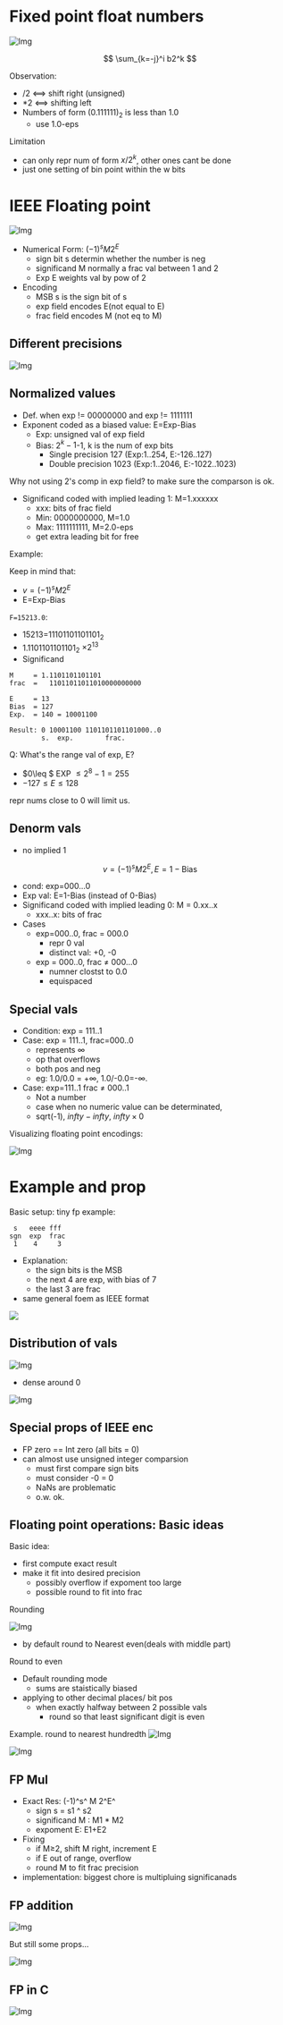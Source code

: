 # Fixed point float numbers

![Img](https://s2.loli.net/2023/05/09/f7hWAvtQakCHZU4.png)

$$
\sum_{k=-j}^i b2^k
$$

Observation: 
- /2 <==> shift right (unsigned)
- *2 <==> shifting left
- Numbers of form (0.111111)$_2$ is less than 1.0
    - use 1.0-eps

Limitation
- can only repr num of form $x/2^k$, other ones cant be done
- just one setting of bin point within the w bits

# IEEE Floating point 

![Img](https://s2.loli.net/2023/05/09/vMyg3wDWOY98iIn.png)


- Numerical Form: $(-1)^s M 2^E$
    - sign bit s determin whether the number is neg 
    - significand M normally a frac val between 1 and 2
    - Exp E weights val by pow of 2
- Encoding 
    - MSB s is the sign bit of s
    - exp field encodes E(not equal to E)
    - frac field encodes M (not eq to M)

## Different precisions

![Img](https://s2.loli.net/2023/05/09/XYwDiSRQVJFGqEx.png)

## Normalized values
- Def. when exp != 00000000 and exp != 1111111
- Exponent coded as a biased value: E=Exp-Bias
    - Exp: unsigned val of exp field
    - Bias: 2$^k-1$-1, k is the num of exp bits
        - Single precision 127 (Exp:1..254, E:-126..127)
        - Double precision 1023 (Exp:1..2046, E:-1022..1023)

Why not using 2's comp in exp field? to make sure the comparson is ok. 

- Significand coded with implied leading 1: M=1.xxxxxx
    - xxx: bits of frac field 
    - Min: 0000000000, M=1.0
    - Max: 1111111111, M=2.0-eps 
    - get extra leading bit for free

Example: 

Keep in mind that: 
- $v=(-1)^s M 2^E$
- E=Exp-Bias

`F=15213.0`: 
- 15213=11101101101101$_2$
- 1.1101101101101$_2$ $\times 2^{13}$
- Significand 

```
M     = 1.1101101101101
frac  =   11011011011010000000000

E     = 13
Bias  = 127
Exp.  = 140 = 10001100

Result: 0 10001100 1101101101101000..0
        s.  exp.        frac.  
```

Q: What's the range val of exp, E? 
- $0\leq $ EXP $\leq 2^8-1=255$
- $-127 \leq E \leq 128$

repr nums close to 0 will limit us. 

## Denorm vals 
- no implied 1 

$$v=(-1)^sM2^E, E=1-\text{Bias}$$

- cond: exp=000...0
- Exp val: E=1-Bias (instead of 0-Bias)
- Significand coded with implied leading 0: M = 0.xx..x 
    - xxx..x: bits of frac
- Cases 
    - exp=000..0, frac = 000.0
        - repr 0 val 
        - distinct val: +0, -0
    - exp = 000..0, frac ≠ 000...0
        - numner clostst to 0.0
        - equispaced

## Special vals 
- Condition: exp = 111..1
- Case: exp = 111..1, frac=000..0
    - represents $\infty$
    - op that overflows
    - both pos and neg 
    - eg: 1.0/0.0 = +$\infty$, 1.0/-0.0=-$\infty$. 
- Case: exp=111..1 frac ≠ 000..1
    - Not a number 
    - case when no numeric value can be determinated,
    - sqrt(-1), $infty-infty$, $infty \times 0$

Visualizing floating point encodings: 

![Img](https://s2.loli.net/2023/05/09/EdCmNIZ5aAtpToL.png)

# Example and prop

Basic setup: tiny fp example: 

```
 s   eeee fff
sgn  exp  frac
 1    4     3
```

- Explanation: 
    - the sign bits is the MSB 
    - the next 4 are exp, with bias of 7
    - the last 3 are frac 
- same general foem as IEEE format

![](https://s2.loli.net/2023/05/09/CfTbD5iHPnQRJmd.png)

## Distribution of vals 

![Img](https://s2.loli.net/2023/05/09/Iuf3CkFSyieXjYL.png)

- dense around 0

![Img](https://s2.loli.net/2023/05/09/Xpr15cwAaUeO2dS.png)

## Special props of IEEE enc 

- FP zero == Int zero (all bits = 0)
- can almost use unsigned integer comparsion
    - must first compare sign bits 
    - must consider -0 = 0
    - NaNs are problematic
    - o.w. ok.

## Floating point operations: Basic ideas 

Basic idea: 
- first compute exact result 
- make it fit into desired precision 
    - possibly overflow if expoment too large
    - possible round to fit into frac 

Rounding 

![Img](https://s2.loli.net/2023/05/09/egPGROHKrFMUd3C.png)

- by default round to Nearest even(deals with middle part)

Round to even 
- Default rounding mode 
    - sums are staistically biased 
- applying to other decimal places/ bit pos
    - when exactly halfway between  2 possible vals 
        - round so that least significant digit is even 

Example. round to nearest hundredth
![Img](https://s2.loli.net/2023/05/09/6RYfuaxDXk7LT4v.png)

![Img](https://s2.loli.net/2023/05/09/mPgnsStJvkVliEA.png)

## FP Mul 

- Exact Res: (-1)^s^ M 2^E^
    - sign s = s1 ^ s2 
    - significand M : M1 * M2 
    - expoment E: E1+E2
- Fixing 
    - if M≥2, shift M right, increment E 
    - if E out of range, overflow 
    - round M to fit frac precision 
- implementation: biggest chore is multipluing significanads

## FP addition 

![Img](https://s2.loli.net/2023/05/09/VdHr49Job3g72LC.png)

But still some props... 

![Img](https://s2.loli.net/2023/05/09/3AMztZDmL5uvWYr.png)

## FP in C 

![Img](https://s2.loli.net/2023/05/09/tvTUVoDlFE2m3e7.png)
